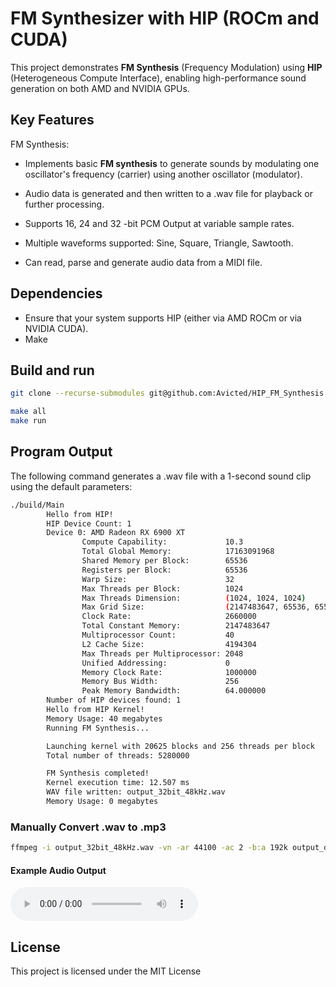 # FM Synthesizer with HIP (ROCm and CUDA)

This project demonstrates **FM Synthesis** (Frequency Modulation) using **HIP** (Heterogeneous Compute Interface), enabling high-performance sound generation on both AMD and NVIDIA GPUs.

## Key Features
FM Synthesis:

 - Implements basic **FM synthesis** to generate sounds by modulating one oscillator's frequency (carrier) using another oscillator (modulator).

 - Audio data is generated and then written to a .wav file for playback or further processing.

 - Supports 16, 24 and 32 -bit PCM Output at variable sample rates.

 - Multiple waveforms supported: Sine, Square, Triangle, Sawtooth.

 - Can read, parse and generate audio data from a MIDI file.

## Dependencies
 - Ensure that your system supports HIP (either via AMD ROCm or via NVIDIA CUDA).
 - Make

## Build and run
```bash
git clone --recurse-submodules git@github.com:Avicted/HIP_FM_Synthesis.git

make all
make run
```

## Program Output
The following command generates a .wav file with a 1-second sound clip using the default parameters:
```bash
./build/Main
        Hello from HIP!
        HIP Device Count: 1
        Device 0: AMD Radeon RX 6900 XT
                Compute Capability:             10.3
                Total Global Memory:            17163091968
                Shared Memory per Block:        65536
                Registers per Block:            65536
                Warp Size:                      32
                Max Threads per Block:          1024
                Max Threads Dimension:          (1024, 1024, 1024)
                Max Grid Size:                  (2147483647, 65536, 65536)
                Clock Rate:                     2660000
                Total Constant Memory:          2147483647
                Multiprocessor Count:           40
                L2 Cache Size:                  4194304
                Max Threads per Multiprocessor: 2048
                Unified Addressing:             0
                Memory Clock Rate:              1000000
                Memory Bus Width:               256
                Peak Memory Bandwidth:          64.000000
        Number of HIP devices found: 1
        Hello from HIP Kernel!
        Memory Usage: 40 megabytes
        Running FM Synthesis...

        Launching kernel with 20625 blocks and 256 threads per block
        Total number of threads: 5280000

        FM Synthesis completed!
        Kernel execution time: 12.507 ms
        WAV file written: output_32bit_48kHz.wav
        Memory Usage: 0 megabytes
```

### Manually Convert .wav to .mp3
```bash
ffmpeg -i output_32bit_48kHz.wav -vn -ar 44100 -ac 2 -b:a 192k output_demo.mp3
```

#### Example Audio Output

![Audio](https://github.com/Avicted/HIP_FM_Synthesis/blob/main/output_demo.mp3)

## License
This project is licensed under the MIT License